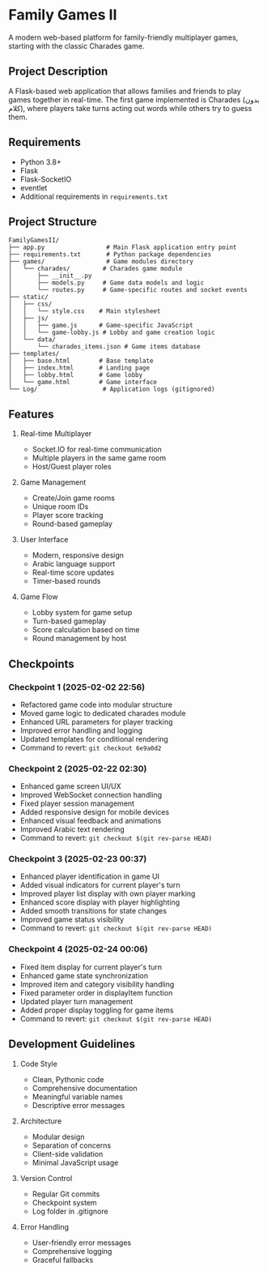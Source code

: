 # Family Games II

A modern web-based platform for family-friendly multiplayer games, starting with the classic Charades game.

## Project Description
A Flask-based web application that allows families and friends to play games together in real-time. The first game implemented is Charades (بدون كلام), where players take turns acting out words while others try to guess them.

## Requirements
- Python 3.8+
- Flask
- Flask-SocketIO
- eventlet
- Additional requirements in `requirements.txt`

## Project Structure
```
FamilyGamesII/
├── app.py                 # Main Flask application entry point
├── requirements.txt       # Python package dependencies
├── games/                 # Game modules directory
│   └── charades/         # Charades game module
│       ├── __init__.py
│       ├── models.py     # Game data models and logic
│       └── routes.py     # Game-specific routes and socket events
├── static/
│   ├── css/
│   │   └── style.css    # Main stylesheet
│   ├── js/
│   │   ├── game.js      # Game-specific JavaScript
│   │   └── game-lobby.js # Lobby and game creation logic
│   └── data/
│       └── charades_items.json # Game items database
├── templates/
│   ├── base.html        # Base template
│   ├── index.html       # Landing page
│   ├── lobby.html       # Game lobby
│   └── game.html        # Game interface
└── Log/                  # Application logs (gitignored)
```

## Features
1. Real-time Multiplayer
   - Socket.IO for real-time communication
   - Multiple players in the same game room
   - Host/Guest player roles

2. Game Management
   - Create/Join game rooms
   - Unique room IDs
   - Player score tracking
   - Round-based gameplay

3. User Interface
   - Modern, responsive design
   - Arabic language support
   - Real-time score updates
   - Timer-based rounds

4. Game Flow
   - Lobby system for game setup
   - Turn-based gameplay
   - Score calculation based on time
   - Round management by host

## Checkpoints

### Checkpoint 1 (2025-02-02 22:56)
- Refactored game code into modular structure
- Moved game logic to dedicated charades module
- Enhanced URL parameters for player tracking
- Improved error handling and logging
- Updated templates for conditional rendering
- Command to revert: `git checkout 6e9a0d2`

### Checkpoint 2 (2025-02-22 02:30)
- Enhanced game screen UI/UX
- Improved WebSocket connection handling
- Fixed player session management
- Added responsive design for mobile devices
- Enhanced visual feedback and animations
- Improved Arabic text rendering
- Command to revert: `git checkout $(git rev-parse HEAD)`

### Checkpoint 3 (2025-02-23 00:37)
- Enhanced player identification in game UI
- Added visual indicators for current player's turn
- Improved player list display with own player marking
- Enhanced score display with player highlighting
- Added smooth transitions for state changes
- Improved game status visibility
- Command to revert: `git checkout $(git rev-parse HEAD)`

### Checkpoint 4 (2025-02-24 00:06)
- Fixed item display for current player's turn
- Enhanced game state synchronization
- Improved item and category visibility handling
- Fixed parameter order in displayItem function
- Updated player turn management
- Added proper display toggling for game items
- Command to revert: `git checkout $(git rev-parse HEAD)`

## Development Guidelines
1. Code Style
   - Clean, Pythonic code
   - Comprehensive documentation
   - Meaningful variable names
   - Descriptive error messages

2. Architecture
   - Modular design
   - Separation of concerns
   - Client-side validation
   - Minimal JavaScript usage

3. Version Control
   - Regular Git commits
   - Checkpoint system
   - Log folder in .gitignore

4. Error Handling
   - User-friendly error messages
   - Comprehensive logging
   - Graceful fallbacks
